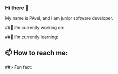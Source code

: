 ### Hi there 👋

My name is PAvel, and I am junior software developer. 

##🔭 I’m currently working on: 

##🌱 I’m currently learning:


## 📫 How to reach me: 

##⚡ Fun fact: 

